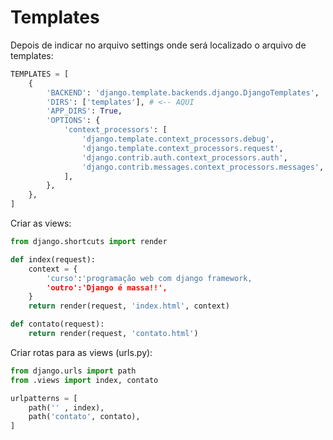 # Templates

Depois de indicar no arquivo settings onde será localizado
o arquivo de templates:

```python
TEMPLATES = [
    {
        'BACKEND': 'django.template.backends.django.DjangoTemplates',
        'DIRS': ['templates'], # <-- AQUI
        'APP_DIRS': True,
        'OPTIONS': {
            'context_processors': [
                'django.template.context_processors.debug',
                'django.template.context_processors.request',
                'django.contrib.auth.context_processors.auth',
                'django.contrib.messages.context_processors.messages',
            ],
        },
    },
]
```

Criar as views:

```python
from django.shortcuts import render

def index(request):
    context = {
        'curso':'programação web com django framework,
        'outro':'Django é massa!!', 
    }
    return render(request, 'index.html', context)

def contato(request):
    return render(request, 'contato.html')
```

Criar rotas para as views (urls.py):

```python
from django.urls import path
from .views import index, contato

urlpatterns = [
    path('' , index),
    path('contato', contato),
]
```
